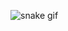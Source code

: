![snake gif](https://github.com/SahilSavaj/SahilSavaj/blob/output/github-contribution-grid-snake.svg)
